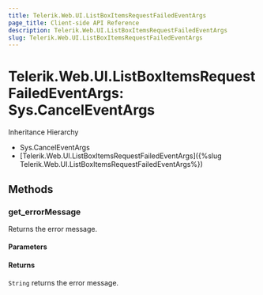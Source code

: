 ```yaml
---
title: Telerik.Web.UI.ListBoxItemsRequestFailedEventArgs
page_title: Client-side API Reference
description: Telerik.Web.UI.ListBoxItemsRequestFailedEventArgs
slug: Telerik.Web.UI.ListBoxItemsRequestFailedEventArgs
---
```


# Telerik.Web.UI.ListBoxItemsRequestFailedEventArgs: Sys.CancelEventArgs 


Inheritance Hierarchy

* Sys.CancelEventArgs
* [Telerik.Web.UI.ListBoxItemsRequestFailedEventArgs]({%slug Telerik.Web.UI.ListBoxItemsRequestFailedEventArgs%})


## Methods


###  get_errorMessage

Returns the error message.

#### Parameters

#### Returns

`String`  returns the error message.  



